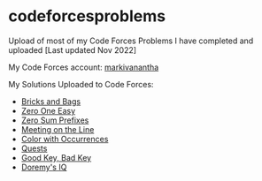 # codeforcesproblems
Upload of most of my Code Forces Problems I have completed and uploaded
[Last updated Nov 2022]

My Code Forces account: [markivanantha](https://codeforces.com/profile/markivanantha)

My Solutions Uploaded to Code Forces:
 - [Bricks and Bags](https://codeforces.com/problemset/submission/1740/182078829)
 - [Zero One Easy](https://codeforces.com/problemset/submission/1733/182087462)
 - [Zero Sum Prefixes](https://codeforces.com/problemset/submission/1733/182087462)
 - [Meeting on the Line](https://codeforces.com/problemset/submission/1730/182301627)
 - [Color with Occurrences](https://codeforces.com/problemset/submission/1714/182375289)
 - [Quests](https://codeforces.com/problemset/submission/1760/182399539)
 - [Good Key, Bad Key](https://codeforces.com/problemset/submission/1703/182707831)
 - [Doremy's IQ](https://codeforces.com/problemset/submission/1707/182713393)
